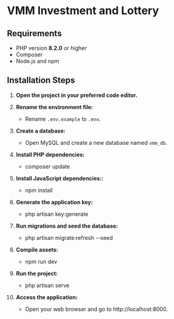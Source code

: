 # VMM Investment and Lottery

## Requirements

-   PHP version **8.2.0** or higher
-   Composer
-   Node.js and npm

## Installation Steps

1. **Open the project in your preferred code editor.**

2. **Rename the environment file:**

    - Rename `.env.example` to `.env`.

3. **Create a database:**

    - Open MySQL and create a new database named `vmm_db`.

4. **Install PHP dependencies:**

    - composer update

5. **Install JavaScript dependencies::**

    - npm install

6. **Generate the application key:**

    - php artisan key:generate

7. **Run migrations and seed the database:**

    - php artisan migrate:refresh --seed

8. **Compile assets:**

    - npm run dev

9. **Run the project:**

    - php artisan serve

10. **Access the application:**
    - Open your web browser and go to http://localhost:8000.
